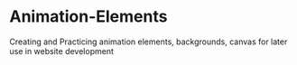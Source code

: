 # Animation-Elements
Creating and Practicing animation elements, backgrounds, canvas for later use in website development
